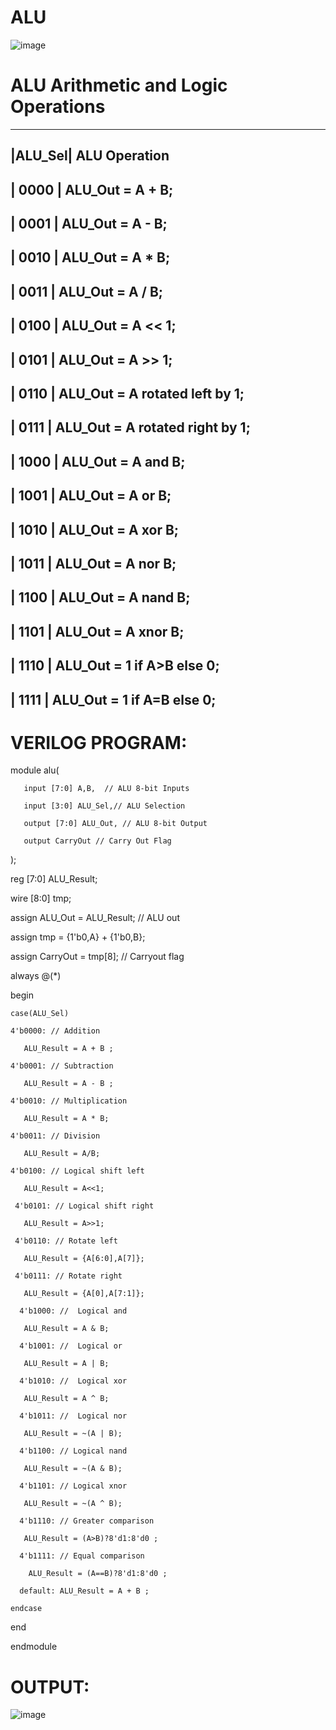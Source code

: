 # ALU
![image](https://github.com/RESMIRNAIR/ALU/assets/154305926/33dff162-59b3-44e2-886a-1ddd6e60979f)
# ALU Arithmetic and Logic Operations
----------------------------------------------------------------------
|ALU_Sel|   ALU Operation
----------------------------------------------------------------------
| 0000  |   ALU_Out = A + B;
----------------------------------------------------------------------
| 0001  |   ALU_Out = A - B;
----------------------------------------------------------------------
| 0010  |   ALU_Out = A * B;
----------------------------------------------------------------------
| 0011  |   ALU_Out = A / B;
----------------------------------------------------------------------
| 0100  |   ALU_Out = A << 1;
----------------------------------------------------------------------
| 0101  |   ALU_Out = A >> 1;
----------------------------------------------------------------------
| 0110  |   ALU_Out = A rotated left by 1;
----------------------------------------------------------------------
| 0111  |   ALU_Out = A rotated right by 1;
----------------------------------------------------------------------
| 1000  |   ALU_Out = A and B;
----------------------------------------------------------------------
| 1001  |   ALU_Out = A or B;
----------------------------------------------------------------------
| 1010  |   ALU_Out = A xor B;
----------------------------------------------------------------------
| 1011  |   ALU_Out = A nor B;
----------------------------------------------------------------------
| 1100  |   ALU_Out = A nand B;
----------------------------------------------------------------------
| 1101  |   ALU_Out = A xnor B;
----------------------------------------------------------------------
| 1110  |   ALU_Out = 1 if A>B else 0;
----------------------------------------------------------------------
| 1111  |   ALU_Out = 1 if A=B else 0;
-
# VERILOG PROGRAM:

module alu(

       input [7:0] A,B,  // ALU 8-bit Inputs                 
       
       input [3:0] ALU_Sel,// ALU Selection
       
       output [7:0] ALU_Out, // ALU 8-bit Output
       
       output CarryOut // Carry Out Flag

);

reg [7:0] ALU_Result;

wire [8:0] tmp;

assign ALU_Out = ALU_Result; // ALU out

assign tmp = {1'b0,A} + {1'b0,B};

assign CarryOut = tmp[8]; // Carryout flag

always @(*)

begin

    case(ALU_Sel)
    
    4'b0000: // Addition
    
       ALU_Result = A + B ; 
    
    4'b0001: // Subtraction
      
       ALU_Result = A - B ;
    
    4'b0010: // Multiplication
    
       ALU_Result = A * B;
    
    4'b0011: // Division
    
       ALU_Result = A/B;
    
    4'b0100: // Logical shift left
    
       ALU_Result = A<<1;
     
     4'b0101: // Logical shift right
       
       ALU_Result = A>>1;
     
     4'b0110: // Rotate left
     
       ALU_Result = {A[6:0],A[7]};
     
     4'b0111: // Rotate right
     
       ALU_Result = {A[0],A[7:1]};
      
      4'b1000: //  Logical and 
      
       ALU_Result = A & B;
      
      4'b1001: //  Logical or
      
       ALU_Result = A | B;
      
      4'b1010: //  Logical xor 
      
       ALU_Result = A ^ B;
      
      4'b1011: //  Logical nor
      
       ALU_Result = ~(A | B);
      
      4'b1100: // Logical nand 
      
       ALU_Result = ~(A & B);
      
      4'b1101: // Logical xnor
      
       ALU_Result = ~(A ^ B);
      
      4'b1110: // Greater comparison
      
       ALU_Result = (A>B)?8'd1:8'd0 ;
      
      4'b1111: // Equal comparison   
      
        ALU_Result = (A==B)?8'd1:8'd0 ;
      
      default: ALU_Result = A + B ; 
    
    endcase

end

endmodule

# OUTPUT:

![image](https://github.com/nithin2134/ALU/assets/160302970/6012014e-81e3-4a2c-83c0-ebb7538b9831)

